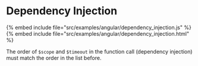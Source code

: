 # Dependency Injection

{% embed include file="src/examples/angular/dependency_injection.js" %}
{% embed include file="src/examples/angular/dependency_injection.html" %}


The order of `$scope` and `$timeout` in the function call (dependency injection) must match the order in the list before.

